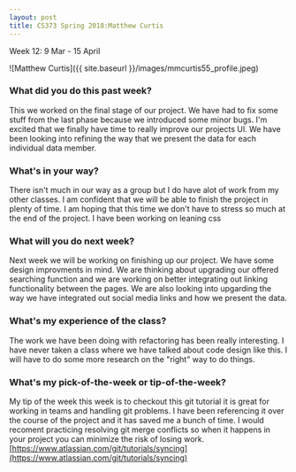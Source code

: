 ```yaml
---
layout: post
title: CS373 Spring 2018:Matthew Curtis
---
```

Week 12: 9 Mar - 15 April

![Matthew Curtis]({{ site.baseurl }}/images/mmcurtis55_profile.jpeg)

### What did you do this past week?

This we worked on the final stage of our project. We have had to fix some stuff from the last phase because we introduced some minor bugs. I'm excited that we finally have time to really improve our projects UI. We have been looking into refining the way that we present the data for each individual data member.

### What's in your way?

There isn't much in our way as a group but I do have alot of work from my other classes. I am confident that we will be able to finish the project in plenty of time. I am hoping that this time we don't have to stress so much at the end of the project. I have been working on leaning css 

### What will you do next week?

Next week we will be working on finishing up our project. We have some design improvments in mind. We are thinking about upgrading our offered searching function and we are working on better integrating out linking functionality between the pages. We are also looking into upgarding the way we have integrated out social media links and how we present the data. 

### What's my experience of the class?

The work we have been doing with refactoring has been really interesting. I have never taken a class where we have talked about code design like this. I will have to do some more research on the "right" way to do things. 

### What's my pick-of-the-week or tip-of-the-week?

My tip of the week this week is to checkout this git tutorial it is great for working in teams and handling git problems. I have been referencing it over the course of the project and it has saved me a bunch of time. I would recoment practicing resolving git merge conflicts so when it happens in your project you can minimize the risk of losing work. 
[https://www.atlassian.com/git/tutorials/syncing](https://www.atlassian.com/git/tutorials/syncing)
